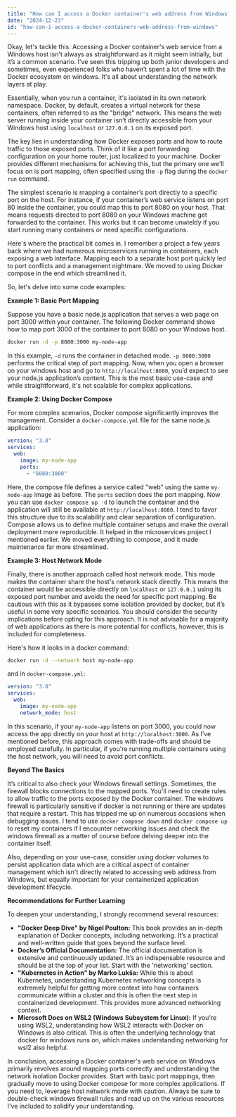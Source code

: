 ```yaml
---
title: "How can I access a Docker container's web address from Windows?"
date: "2024-12-23"
id: "how-can-i-access-a-docker-containers-web-address-from-windows"
---
```


Okay, let's tackle this. Accessing a Docker container's web service from a Windows host isn't always as straightforward as it might seem initially, but it’s a common scenario. I've seen this tripping up both junior developers and sometimes, even experienced folks who haven’t spent a lot of time with the Docker ecosystem on windows. It's all about understanding the network layers at play.

Essentially, when you run a container, it's isolated in its own network namespace. Docker, by default, creates a virtual network for these containers, often referred to as the "bridge" network. This means the web server running inside your container isn’t directly accessible from your Windows host using `localhost` or `127.0.0.1` on its exposed port.

The key lies in understanding how Docker exposes ports and how to route traffic to those exposed ports. Think of it like a port forwarding configuration on your home router, just localized to your machine. Docker provides different mechanisms for achieving this, but the primary one we'll focus on is port mapping, often specified using the `-p` flag during the `docker run` command.

The simplest scenario is mapping a container’s port directly to a specific port on the host. For instance, if your container’s web service listens on port 80 inside the container, you could map this to port 8080 on your host. That means requests directed to port 8080 on your Windows machine get forwarded to the container. This works but it can become unwieldy if you start running many containers or need specific configurations.

Here's where the practical bit comes in. I remember a project a few years back where we had numerous microservices running in containers, each exposing a web interface. Mapping each to a separate host port quickly led to port conflicts and a management nightmare. We moved to using Docker compose in the end which streamlined it.

So, let's delve into some code examples:

**Example 1: Basic Port Mapping**

Suppose you have a basic node.js application that serves a web page on port 3000 within your container. The following Docker command shows how to map port 3000 of the container to port 8080 on your Windows host.

```bash
docker run -d -p 8080:3000 my-node-app
```

In this example, `-d` runs the container in detached mode. `-p 8080:3000` performs the critical step of port mapping.  Now, when you open a browser on your windows host and go to `http://localhost:8080`, you’d expect to see your node.js application’s content. This is the most basic use-case and while straightforward, it's not scalable for complex applications.

**Example 2: Using Docker Compose**

For more complex scenarios, Docker compose significantly improves the management. Consider a `docker-compose.yml` file for the same node.js application:

```yaml
version: "3.8"
services:
  web:
    image: my-node-app
    ports:
      - "8080:3000"
```

Here, the compose file defines a service called "web" using the same `my-node-app` image as before.  The `ports` section does the port mapping. Now you can use `docker compose up -d` to launch the container and the application will still be available at `http://localhost:8080`. I tend to favor this structure due to its scalability and clear separation of configuration. Compose allows us to define multiple container setups and make the overall deployment more reproducible. It helped in the microservices project I mentioned earlier. We moved everything to compose, and it made maintenance far more streamlined.

**Example 3: Host Network Mode**

Finally, there is another approach called host network mode. This mode makes the container share the host's network stack directly. This means the container would be accessible directly on `localhost` or `127.0.0.1` using its exposed port number and avoids the need for specific port mapping. Be cautious with this as it bypasses some isolation provided by docker, but it’s useful in some very specific scenarios. You should consider the security implications before opting for this approach. It is not advisable for a majority of web applications as there is more potential for conflicts, however, this is included for completeness.

Here's how it looks in a docker command:

```bash
docker run -d --network host my-node-app
```

and in `docker-compose.yml`:

```yaml
version: "3.8"
services:
  web:
    image: my-node-app
    network_mode: host
```

In this scenario, if your `my-node-app` listens on port 3000, you could now access the app directly on your host at `http://localhost:3000`. As I’ve mentioned before, this approach comes with trade-offs and should be employed carefully. In particular, if you're running multiple containers using the host network, you will need to avoid port conflicts.

**Beyond The Basics**

It’s critical to also check your Windows firewall settings. Sometimes, the firewall blocks connections to the mapped ports. You'll need to create rules to allow traffic to the ports exposed by the Docker container. The windows firewall is particularly sensitive if docker is not running or there are updates that require a restart. This has tripped me up on numerous occasions when debugging issues. I tend to use `docker compose down` and `docker compose up` to reset my containers if I encounter networking issues and check the windows firewall as a matter of course before delving deeper into the container itself.

Also, depending on your use-case, consider using docker volumes to persist application data which are a critical aspect of container management which isn't directly related to accessing web address from Windows, but equally important for your containerized application development lifecycle.

**Recommendations for Further Learning**

To deepen your understanding, I strongly recommend several resources:

* **"Docker Deep Dive" by Nigel Poulton:** This book provides an in-depth explanation of Docker concepts, including networking. It’s a practical and well-written guide that goes beyond the surface level.
* **Docker’s Official Documentation:** The official documentation is extensive and continuously updated. It’s an indispensable resource and should be at the top of your list. Start with the 'networking' section.
* **"Kubernetes in Action" by Marko Lukša:** While this is about Kubernetes, understanding Kubernetes networking concepts is extremely helpful for getting more context into how containers communicate within a cluster and this is often the next step in containerized development. This provides more advanced networking context.
* **Microsoft Docs on WSL2 (Windows Subsystem for Linux):** If you're using WSL2, understanding how WSL2 interacts with Docker on Windows is also critical. This is often the underlying technology that docker for windows runs on, which makes understanding networking for wsl2 also helpful.

In conclusion, accessing a Docker container's web service on Windows primarily revolves around mapping ports correctly and understanding the network isolation Docker provides. Start with basic port mappings, then gradually move to using Docker compose for more complex applications. If you need to, leverage host network mode with caution. Always be sure to double-check windows firewall rules and read up on the various resources I've included to solidify your understanding.
